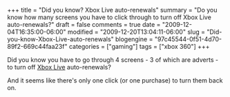 +++
title = "Did you know? Xbox Live auto-renewals"
summary = "Do you know how many screens you have to click through to turn off Xbox Live auto-renewals?"
draft = false
comments = true
date = "2009-12-04T16:35:00-06:00"
modified = "2009-12-20T13:04:11-06:00"
slug = "Did-you-know-Xbox-Live-auto-renewals"
blogengine = "97c45544-0f51-4d70-89f2-669c44faa23f"
categories = ["gaming"]
tags = ["xbox 360"]
+++

<p>Did you know you have to go through 4 screens - 3 of which are adverts - to turn off <a rel="external" href="http://live.xbox.com/member/strivinglife">Xbox Live</a> auto-renewals?</p>
<p>And it seems like there's only one click (or one purchase) to turn them back on.</p>

